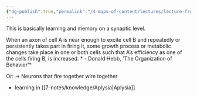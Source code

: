 ```yaml
---
{"dg-publish":true,"permalink":"/4-maps-of-content/lectures/lecture-from-membrane-to-braine/synaptic-plasticity-metzger/","tags":["uni/fmb/plastic"]}
---
```


This is basically learning and memory on a synaptic level.

<div class="transclusion internal-embed is-loaded"><div class="markdown-embed">




When an axon of cell A is near enough to
excite cell B and repeatedly or persistently
takes part in firing it, some growth process or
metabolic changes take place in one or both
cells such that A’s efficiency as one of the cells
firing B, is increased.              * - Donald Hebb, 'The Organization of Behavior’*

Or:
→ Neurons that fire together wire together

</div></div>

- learning in [[7-notes/knowledge/Aplysia\|Aplysia]]
